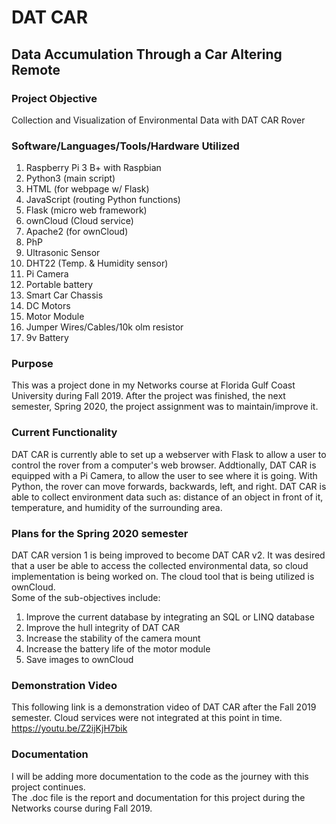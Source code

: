 # DAT CAR

## Data Accumulation Through a Car Altering Remote

### Project Objective
Collection and Visualization of Environmental Data with DAT CAR Rover

### Software/Languages/Tools/Hardware Utilized
1. Raspberry Pi 3 B+ with Raspbian
2. Python3 (main script)
3. HTML (for webpage w/ Flask)
4. JavaScript (routing Python functions)
5. Flask (micro web framework)
6. ownCloud (Cloud service)
7. Apache2 (for ownCloud)
8. PhP
9. Ultrasonic Sensor
10. DHT22 (Temp. & Humidity sensor)
11. Pi Camera
12. Portable battery
13. Smart Car Chassis
14. DC Motors
15. Motor Module
16. Jumper Wires/Cables/10k olm resistor
17. 9v Battery

### Purpose
This was a project done in my Networks course at Florida Gulf Coast University during Fall 2019. After the project was finished, the next semester, Spring 2020, the project assignment was to maintain/improve it.

### Current Functionality
DAT CAR is currently able to set up a webserver with Flask to allow a user to control the rover from a computer's web browser. Addtionally, DAT CAR is equipped with a Pi Camera, to allow the user to see where it is going. With Python, the rover can move forwards, backwards, left, and right. DAT CAR is able to collect environment data such as:  distance of an object in front of it, temperature, and humidity of the surrounding area.

### Plans for the Spring 2020 semester
DAT CAR version 1 is being improved to become DAT CAR v2. It was desired that a user be able to access the collected environmental data, so cloud implementation is being worked on. The cloud tool that is being utilized is ownCloud.
<br/> Some of the sub-objectives include:
1. Improve the current database by integrating an SQL or LINQ database
2. Improve the hull integrity of DAT CAR
3. Increase the stability of the camera mount
4. Increase the battery life of the motor module
5. Save images to ownCloud

### Demonstration Video
This following link is a demonstration video of DAT CAR after the Fall 2019 semester. Cloud services were not integrated at this point in time.
<br/> https://youtu.be/Z2ijKjH7bik

### Documentation
I will be adding more documentation to the code as the journey with this project continues.
<br/> The .doc file is the report and documentation for this project during the Networks course during Fall 2019.
